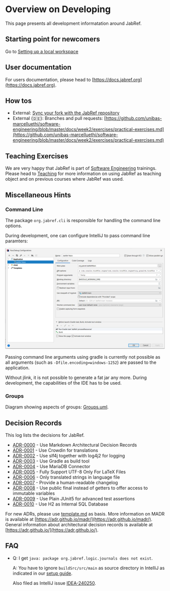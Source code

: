 # Overview on Developing

This page presents all development informatation around JabRef.

## Starting point for newcomers

Go to [Setting up a local workspace](https://devdocs.jabref.org/getting-into-the-code/guidelines-for-setting-up-a-local-workspace)

## User documentation

For users documentation, please head to [https://docs.jabref.org](https://docs.jabref.org).

## How tos

* External: [Sync your fork with the JabRef repository](https://help.github.com/articles/syncing-a-fork/)
* External \(🇩🇪\): Branches and pull requests: [https://github.com/unibas-marcelluethi/software-engineering/blob/master/docs/week2/exercises/practical-exercises.md](https://github.com/unibas-marcelluethi/software-engineering/blob/master/docs/week2/exercises/practical-exercises.md)

## Teaching Exercises

We are very happy that JabRef is part of [Software Engineering](https://en.wikipedia.org/wiki/Software_engineering) trainings. Please head to [Teaching](teaching.md) for more information on using JabRef as teaching object and on previous courses where JabRef was used.

## Miscellaneous Hints

### Command Line

The package `org.jabref.cli` is responsible for handling the command line options.

During development, one can configure IntelliJ to pass command line paramters:

![IntelliJ-run-configuration](.gitbook/assets/intellij-run-configuration-command-line%20%282%29.png)

Passing command line arguments using gradle is currently not possible as all arguments \(such as `-Dfile.encoding=windows-1252`\) are passed to the application.

Without jlink, it is not possible to generate a fat jar any more. During development, the capabilities of the IDE has to be used.

### Groups

Diagram showing aspects of groups: [Groups.uml](https://github.com/JabRef/jabref/tree/3b3716b1e05a0d3273c886e102a8efe5e96472e0/docs/Groups.uml).

## Decision Records

This log lists the decisions for JabRef.

* [ADR-0000](https://github.com/JabRef/jabref/tree/3b3716b1e05a0d3273c886e102a8efe5e96472e0/docs/adr/0000-use-markdown-architectural-decision-records.md) - Use Markdown Architectural Decision Records
* [ADR-0001](https://github.com/JabRef/jabref/tree/3b3716b1e05a0d3273c886e102a8efe5e96472e0/docs/adr/0001-use-crowdin-for-translations.md) - Use Crowdin for translations
* [ADR-0002](https://github.com/JabRef/jabref/tree/3b3716b1e05a0d3273c886e102a8efe5e96472e0/docs/adr/0002-use-slf4j-for-logging.md) - Use slf4j together with log4j2 for logging
* [ADR-0003](https://github.com/JabRef/jabref/tree/3b3716b1e05a0d3273c886e102a8efe5e96472e0/docs/adr/0003-use-gradle-as-build-tool.md) - Use Gradle as build tool
* [ADR-0004](https://github.com/JabRef/jabref/tree/3b3716b1e05a0d3273c886e102a8efe5e96472e0/docs/adr/0004-use-mariadb-connector.md) - Use MariaDB Connector
* [ADR-0005](https://github.com/JabRef/jabref/tree/3b3716b1e05a0d3273c886e102a8efe5e96472e0/docs/adr/0005-fully-support-utf8-only-for-latex-files.md) - Fully Support UTF-8 Only For LaTeX Files
* [ADR-0006](https://github.com/JabRef/jabref/tree/3b3716b1e05a0d3273c886e102a8efe5e96472e0/docs/adr/0006-only-translated-strings-in-language-file.md) - Only translated strings in language file
* [ADR-0007](https://github.com/JabRef/jabref/tree/3b3716b1e05a0d3273c886e102a8efe5e96472e0/docs/adr/0007-human-readable-changelog.md) - Provide a human-readable changelog
* [ADR-0008](https://github.com/JabRef/jabref/tree/3b3716b1e05a0d3273c886e102a8efe5e96472e0/docs/adr/0008-use-public-final-instead-of-getters.md) - Use public final instead of getters to offer access to immutable variables
* [ADR-0009](https://github.com/JabRef/jabref/tree/3b3716b1e05a0d3273c886e102a8efe5e96472e0/docs/adr/0009-use-plain-junit5-for-testing.md) - Use Plain JUnit5 for advanced test assertions
* [ADR-0010](https://github.com/JabRef/jabref/tree/3b3716b1e05a0d3273c886e102a8efe5e96472e0/docs/adr/0010-use-h2-as-internal-database.md) - Use H2 as Internal SQL Database

For new ADRs, please use [template.md](https://github.com/JabRef/jabref/tree/3b3716b1e05a0d3273c886e102a8efe5e96472e0/docs/adr/template.md) as basis. More information on MADR is available at [https://adr.github.io/madr/](https://adr.github.io/madr/). General information about architectural decision records is available at [https://adr.github.io/](https://adr.github.io/).

## FAQ

* Q: I get `java: package org.jabref.logic.journals does not exist`.  

  A: You have to ignore `buildSrc/src/main`  as source directory in IntelliJ as indicated in our [setup guide](https://devdocs.jabref.org/getting-into-the-code/guidelines-for-setting-up-a-local-workspace).

     Also filed as IntelliJ issue [IDEA-240250](https://youtrack.jetbrains.com/issue/IDEA-240250).


